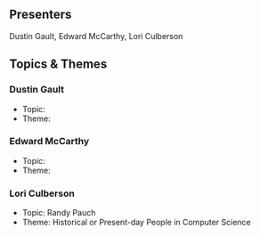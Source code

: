 ## Presenters

Dustin Gault, Edward McCarthy, Lori Culberson

## Topics & Themes

### Dustin Gault

* Topic:
* Theme:

### Edward McCarthy

* Topic:
* Theme:

### Lori Culberson

* Topic: Randy Pauch
* Theme: Historical or Present-day People in Computer Science
